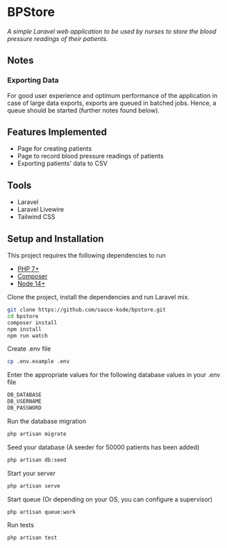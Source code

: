 # BPStore
_A simple Laravel web application to be used by nurses to store the blood pressure readings of their patients._

## Notes

### Exporting Data
For good user experience and optimum performance of the application in case of large data exports, exports are queued in batched jobs. Hence, a queue should be started (further notes found below).

## Features Implemented
* Page for creating patients
* Page to record blood pressure readings of patients
* Exporting patients' data to CSV

## Tools

* Laravel
* Laravel Livewire
* Tailwind CSS

## Setup and Installation

This project requires the following dependencies to run

* [PHP 7+](https://www.php.net/downloads.php)
* [Composer](https://getcomposer.org/download/)
* [Node 14+](https://nodejs.org/en/)

Clone the project, install the dependencies and run Laravel mix.
```sh
git clone https://github.com/sauce-kode/bpstore.git
cd bpstore
composer install
npm install
npm run watch
```

Create .env file
```sh
cp .env.example .env
```

Enter the appropriate values for the following database values in your .env file
```sh
DB_DATABASE
DB_USERNAME
DB_PASSWORD
```

Run the database migration
```sh
php artisan migrate
```

Seed your database (A seeder for 50000 patients has been added)
```sh
php artisan db:seed
```

Start your server
```sh
php artisan serve
```

Start queue (Or depending on your OS, you can configure a supervisor)
```sh
php artisan queue:work
```

Run tests
```sh
php artisan test
```